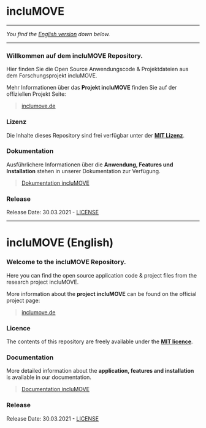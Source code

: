 # incluMOVE

---

*You find the [English version](#english_version) down below.*

---

### Willkommen auf dem **incluMOVE Repository**.
Hier finden Sie die Open Source Anwendungscode & Projektdateien aus dem Forschungsprojekt incluMOVE.

Mehr Informationen über das **Projekt incluMOVE** finden Sie auf der offiziellen Projekt Seite: 
> [inclumove.de](http://inclumove.de/)

### Lizenz
Die Inhalte dieses Repository sind frei verfügbar unter der **[MIT Lizenz](LICENSE)**. 

### Dokumentation
Ausführlichere Informationen über die **Anwendung, Features und Installation** stehen in unserer Dokumentation zur Verfügung.
> [Dokumentation incluMOVE](https://affectivecognitiveinstitute.github.io/inclumove/index.html)

### Release 
Release Date: 30.03.2021 - [LICENSE](LICENSE)
_________________________________________________________________________________________________________________

<a name="english_version"></a>
# incluMOVE (English)

### Welcome to the **incluMOVE Repository**.
Here you can find the open source application code & project files from the research project incluMOVE.

More information about the **project incluMOVE** can be found on the official project page: 
> [inclumove.de](http://inclumove.de/)

### Licence
The contents of this repository are freely available under the **[MIT licence](LICENSE)**. 

### Documentation
More detailed information about the **application, features and installation** is available in our documentation.
> [Documentation incluMOVE](https://affectivecognitiveinstitute.github.io/inclumove/index.html)

### Release 
Release Date: 30.03.2021 - [LICENSE](LICENSE) 
